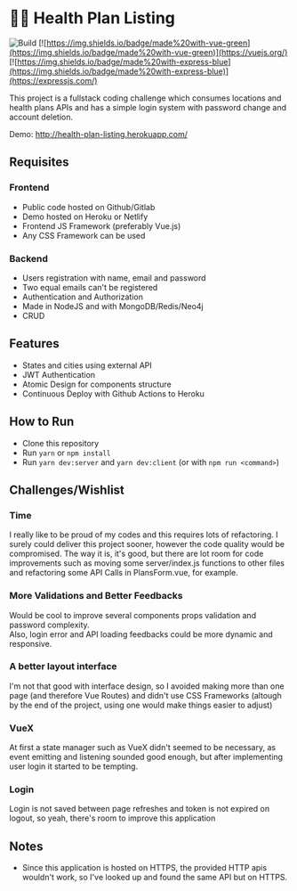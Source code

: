 # 👩‍⚕️ Health Plan Listing

![Build](https://github.com/markkop/health-plan-listing/actions/workflows/main.yml/badge.svg)
[![https://img.shields.io/badge/made%20with-vue-green](https://img.shields.io/badge/made%20with-vue-green)](https://vuejs.org/)
[![https://img.shields.io/badge/made%20with-express-blue](https://img.shields.io/badge/made%20with-express-blue)](https://expressjs.com/)

This project is a fullstack coding challenge which consumes locations and health plans APIs and has a simple login system with password change and account deletion.

Demo: http://health-plan-listing.herokuapp.com/

## Requisites
### Frontend

- Public code hosted on Github/Gitlab
- Demo hosted on Heroku or Netlify
- Frontend JS Framework (preferably Vue.js)
- Any CSS Framework can be used

### Backend

- Users registration with name, email and password
- Two equal emails can't be registered
- Authentication and Authorization
- Made in NodeJS and with MongoDB/Redis/Neo4j
- CRUD

## Features

- States and cities using external API
- JWT Authentication
- Atomic Design for components structure
- Continuous Deploy with Github Actions to Heroku

## How to Run

- Clone this repository
- Run `yarn` or `npm install`
- Run `yarn dev:server` and `yarn dev:client` (or with `npm run <command>`)

## Challenges/Wishlist

### Time

I really like to be proud of my codes and this requires lots of refactoring. I surely could deliver this project sooner, however the code quality would be compromised. The way it is, it's good, but there are lot room for code improvements such as moving some server/index.js functions to other files and refactoring some API Calls in PlansForm.vue, for example.

### More Validations and Better Feedbacks

Would be cool to improve several components props validation and password complexity.  
Also, login error and API loading feedbacks could be more dynamic and responsive.

### A better layout interface

I'm not that good with interface design, so I avoided making more than one page (and therefore Vue Routes) and didn't use CSS Frameworks (altough by the end of the project, using one would make things easier to adjust)

### VueX

At first a state manager such as VueX didn't seemed to be necessary, as event emitting and listening sounded good enough, but after implementing user login it started to be tempting.

### Login

Login is not saved between page refreshes and token is not expired on logout, so yeah, there's room to improve this application

## Notes

- Since this application is hosted on HTTPS, the provided HTTP apis wouldn't work, so I've looked up and found the same API but on HTTPS.